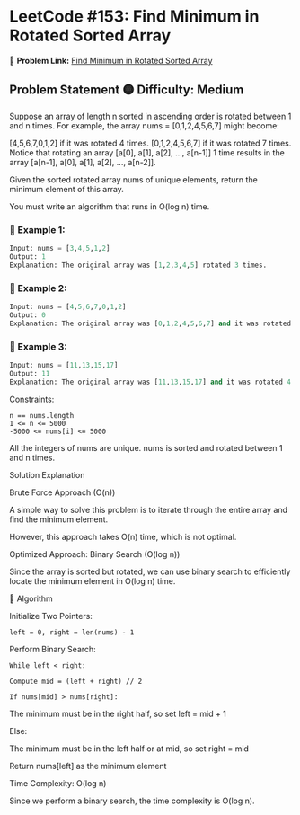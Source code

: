 #  LeetCode #153: Find Minimum in Rotated Sorted Array 
🔗 **Problem Link:** [Find Minimum in Rotated Sorted Array](https://leetcode.com/problems/find-minimum-in-rotated-sorted-array/)  

##  Problem Statement  🟡 **Difficulty:** Medium
Suppose an array of length n sorted in ascending order is rotated between 1 and n times. For example, the array nums = [0,1,2,4,5,6,7] might become:

[4,5,6,7,0,1,2] if it was rotated 4 times.
[0,1,2,4,5,6,7] if it was rotated 7 times.
Notice that rotating an array [a[0], a[1], a[2], ..., a[n-1]] 1 time results in the array [a[n-1], a[0], a[1], a[2], ..., a[n-2]].

Given the sorted rotated array nums of unique elements, return the minimum element of this array.

You must write an algorithm that runs in O(log n) time.

### 🔹 Example 1:  
```python
Input: nums = [3,4,5,1,2]
Output: 1
Explanation: The original array was [1,2,3,4,5] rotated 3 times.
```
### 🔹 Example 2:  

```python
Input: nums = [4,5,6,7,0,1,2]
Output: 0
Explanation: The original array was [0,1,2,4,5,6,7] and it was rotated 4 times.
```
### 🔹 Example 3:  

```python
Input: nums = [11,13,15,17]
Output: 11
Explanation: The original array was [11,13,15,17] and it was rotated 4 times.
```
Constraints:
```
n == nums.length
1 <= n <= 5000
-5000 <= nums[i] <= 5000

```
All the integers of nums are unique.
nums is sorted and rotated between 1 and n times.

 Solution Explanation

 Brute Force Approach (O(n))

A simple way to solve this problem is to iterate through the entire array and find the minimum element.

However, this approach takes O(n) time, which is not optimal.

 Optimized Approach: Binary Search (O(log n))

Since the array is sorted but rotated, we can use binary search to efficiently locate the minimum element in O(log n) time.

🔹 Algorithm

Initialize Two Pointers:
```
left = 0, right = len(nums) - 1
```

Perform Binary Search:
```
While left < right:

Compute mid = (left + right) // 2

If nums[mid] > nums[right]:
```
The minimum must be in the right half, so set left = mid + 1

Else:

The minimum must be in the left half or at mid, so set right = mid

Return nums[left] as the minimum element

 Time Complexity: O(log n)

Since we perform a binary search, the time complexity is O(log n).









  

 
